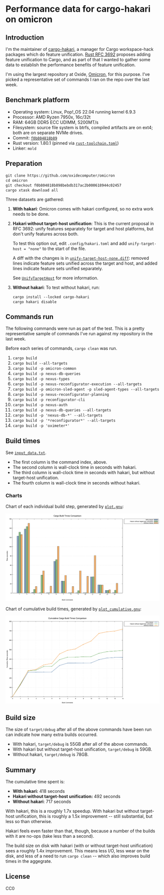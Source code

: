 # Performance data for cargo-hakari on omicron

## Introduction

I'm the maintainer of [cargo-hakari](https://crates.io/crates/cargo-hakari), a manager for Cargo
workspace-hack packages which do feature unification. [Rust RFC
3692](https://github.com/rust-lang/rfcs/pull/3692) proposes adding feature unification to Cargo, and
as part of that I wanted to gather some data to establish the performance benefits of feature
unification.

I'm using the largest repository at Oxide, [Omicron](https://github.com/oxidecomputer/omicron), for
this purpose. I've picked a representative set of commands I ran on the repo over the last week.

## Benchmark platform

- Operating system: Linux, Pop!\_OS 22.04 running kernel 6.9.3
- Processor: AMD Ryzen 7950x, 16c/32t
- RAM: 64GB DDR5 ECC UDIMM, 5200MT/s
- Filesystem: source file system is btrfs, compiled artifacts are on ext4; both are on separate NVMe
  drives.
- Commit: [`f0b804818b89`](https://github.com/oxidecomputer/omicron/tree/f0b804818b898bebdb317ac2b000618944c02457)
- Rust version: 1.80.1 (pinned via [`rust-toolchain.toml`](https://github.com/oxidecomputer/omicron/blob/f0b804818b898bebdb317ac2b000618944c02457/rust-toolchain.toml))
- Linker: `mold`

## Preparation

```
git clone https://github.com/oxidecomputer/omicron
cd omicron
git checkout f0b804818b898bebdb317ac2b000618944c02457
cargo xtask download all
```

Three datasets are gathered:

1. **With hakari**: Omicron comes with hakari configured, so no extra work needs to be done.
2. **Hakari without target-host unification**: This is the current proposal in RFC 3692: unify
   features separately for target and host platforms, but don't unify features across both.

   To test this option out, edit `.config/hakari.toml` and add `unify-target-host = "none"` to the
   start of the file.

   A diff with the changes is in [`unify-target-host-none.diff`](unify-target-host-none.diff): removed lines indicate feature sets unified across the target and host, and added lines indicate feature sets unified separately.

   See [`UnifyTargetHost`](https://docs.rs/hakari/0.17.4/hakari/enum.UnifyTargetHost.html) for more
   information.

3. **Without hakari**: To test without hakari, run:

   ```
   cargo install --locked cargo-hakari
   cargo hakari disable
   ```

## Commands run

The following commands were run as part of the test. This is a pretty representative sample of commands I've run against my repository in the last week.

Before each series of commands, `cargo clean` was run.

1. `cargo build`
2. `cargo build --all-targets`
3. `cargo build -p omicron-common`
4. `cargo build -p nexus-db-queries`
5. `cargo build -p nexus-types`
6. `cargo build -p nexus-reconfigurator-execution --all-targets`
7. `cargo build -p omicron-sled-agent -p sled-agent-types --all-targets`
8. `cargo build -p nexus-reconfigurator-planning`
9. `cargo build -p reconfigurator-cli`
10. `cargo build -p nexus-auth`
11. `cargo build -p nexus-db-queries --all-targets`
12. `cargo build -p 'nexus-db-*' --all-targets`
13. `cargo build -p '*reconfigurator*' --all-targets`
14. `cargo build -p 'oximeter*'`

## Build times

See [`input_data.txt`](input_data.txt).

- The first column is the command index, above.
- The second column is wall-clock time in seconds with hakari.
- The third column is wall-clock time in seconds with hakari, but without target-host unification.
- The fourth column is wall-clock time in seconds without hakari.

### Charts

Chart of each individual build step, generated by [`plot.gnu`](plot.gnu):

![](build_times.png "Build times")

Chart of cumulative build times, generated by [`plot_cumulative.gnu`](plot_cumulative.gnu):

![](cumulative.png "Cumulative build times")

## Build size

The size of `target/debug` after all of the above commands have been run can indicate how many extra builds occurred.

- With hakari, `target/debug` is 55GB after all of the above commands.
- With hakari but without target-host unification, `target/debug` is 59GB.
- Without hakari, `target/debug` is 78GB.

## Summary

The cumulative time spent is:

- **With hakari:** 418 seconds
- **Hakari without target-host unification:** 492 seconds
- **Without hakari**: 717 seconds

With hakari, this is a roughly 1.7x speedup. With hakari but without target-host unification, this is roughly a 1.5x improvement -- still substantial, but less so than otherwise.

Hakari feels even faster than that, though, because a number of the builds with it are no-ops (take
less than a second).

The build size on disk with hakari (with or without target-host unification) sees a roughly 1.4x
improvement. This means less I/O, less wear on the disk, and less of a need to run `cargo clean` --
which also improves build times in the aggegrate.

## License

CC0
